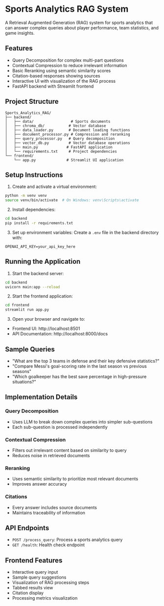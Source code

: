 # Sports Analytics RAG System

A Retrieval Augmented Generation (RAG) system for sports analytics that can answer complex queries about player performance, team statistics, and game insights.

## Features

- Query Decomposition for complex multi-part questions
- Contextual Compression to reduce irrelevant information
- Basic Reranking using semantic similarity scores
- Citation-based responses showing sources
- Interactive UI with visualization of the RAG process
- FastAPI backend with Streamlit frontend

## Project Structure

```
Sports_Analytics_RAG/
├── backend/
│   ├── data/                 # Sports documents
│   ├── chroma_db/           # Vector database
│   ├── data_loader.py       # Document loading functions
│   ├── document_processor.py # Compression and reranking
│   ├── query_processor.py   # Query decomposition
│   ├── vector_db.py         # Vector database operations
│   ├── main.py             # FastAPI application
│   └── requirements.txt     # Project dependencies
└── frontend/
    └── app.py              # Streamlit UI application
```

## Setup Instructions

1. Create and activate a virtual environment:
```bash
python -m venv venv
source venv/bin/activate  # On Windows: venv\Scripts\activate
```

2. Install dependencies:
```bash
cd backend
pip install -r requirements.txt
```

3. Set up environment variables:
Create a `.env` file in the backend directory with:
```
OPENAI_API_KEY=your_api_key_here
```

## Running the Application

1. Start the backend server:
```bash
cd backend
uvicorn main:app --reload
```

2. Start the frontend application:
```bash
cd frontend
streamlit run app.py
```

3. Open your browser and navigate to:
- Frontend UI: http://localhost:8501
- API Documentation: http://localhost:8000/docs

## Sample Queries

- "What are the top 3 teams in defense and their key defensive statistics?"
- "Compare Messi's goal-scoring rate in the last season vs previous seasons"
- "Which goalkeeper has the best save percentage in high-pressure situations?"

## Implementation Details

### Query Decomposition
- Uses LLM to break down complex queries into simpler sub-questions
- Each sub-question is processed independently

### Contextual Compression
- Filters out irrelevant content based on similarity to query
- Reduces noise in retrieved documents

### Reranking
- Uses semantic similarity to prioritize most relevant documents
- Improves answer accuracy

### Citations
- Every answer includes source documents
- Maintains traceability of information

## API Endpoints

- `POST /process_query`: Process a sports analytics query
- `GET /health`: Health check endpoint

## Frontend Features

- Interactive query input
- Sample query suggestions
- Visualization of RAG processing steps
- Tabbed results view
- Citation display
- Processing metrics visualization